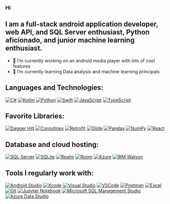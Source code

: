 ### Hi

## I am a full-stack android application developer, web API, and SQL Server  enthusiast, Python aficionado, and junior machine learning enthusiast.

- 🔭 I’m currently working on an android media player with lots of cool features
- 🌱 I’m currently learning Data analysis and machine learning principals 


## Languages and Technologies:
[![C#](https://img.shields.io/badge/-C%23-239120?style=flat-square&logo=c-sharp&logoColor=white)](link_to_your_profile) 
[![Kotlin](https://img.shields.io/badge/-Kotlin-0095D5?style=flat-square&logo=kotlin&logoColor=white)](link_to_your_profile) 
[![Python](https://img.shields.io/badge/-Python-3776AB?style=flat-square&logo=python&logoColor=white)](link_to_your_profile) 
[![Swift](https://img.shields.io/badge/-Swift-FA7343?style=flat-square&logo=swift&logoColor=white)](link_to_your_profile) 
[![JavaScript](https://img.shields.io/badge/-JavaScript-F7DF1E?style=flat-square&logo=javascript&logoColor=black)](link_to_your_profile) 
[![TypeScript](https://img.shields.io/badge/-TypeScript-3178C6?style=flat-square&logo=typescript&logoColor=white)](link_to_your_profile)


## **Favorite Libraries:**
[![Dagger Hilt](https://img.shields.io/badge/-Dagger%20Hilt-FF6F00?style=flat-square&logo=android&logoColor=white)](link_to_your_profile) 
[![Coroutines](https://img.shields.io/badge/-Coroutines-2196F3?style=flat-square&logo=kotlin&logoColor=white)](link_to_your_profile) 
[![Retrofit](https://img.shields.io/badge/-Retrofit-009688?style=flat-square&logo=retrofit&logoColor=white)](link_to_your_profile) 
[![Glide](https://img.shields.io/badge/-Glide-4285F4?style=flat-square&logo=google&logoColor=white)](link_to_your_profile) 
[![Pandas](https://img.shields.io/badge/-Pandas-150458?style=flat-square&logo=pandas&logoColor=white)](link_to_your_profile) 
[![NumPy](https://img.shields.io/badge/-NumPy-013243?style=flat-square&logo=numpy&logoColor=white)](link_to_your_profile) 
[![React](https://img.shields.io/badge/-React-61DAFB?style=flat-square&logo=react&logoColor=white)](link_to_your_profile)


## **Database and cloud hosting:**
[![SQL Server](https://img.shields.io/badge/-SQL%20Server-CC2927?style=flat-square&logo=microsoft-sql-server&logoColor=white)](link_to_your_profile) 
[![SQLite](https://img.shields.io/badge/-SQLite-003B57?style=flat-square&logo=sqlite&logoColor=white)](link_to_your_profile) 
[![Realm](https://img.shields.io/badge/-Realm-39477F?style=flat-square&logo=realm&logoColor=white)](link_to_your_profile) 
[![Room](https://img.shields.io/badge/-Room-FF6F00?style=flat-square&logo=android&logoColor=white)](link_to_your_profile) 
[![Azure](https://img.shields.io/badge/-Azure-0089D6?style=flat-square&logo=microsoft-azure&logoColor=white)](link_to_your_profile) 
[![IBM Watson](https://img.shields.io/badge/-IBM%20Watson-3C87B7?style=flat-square&logo=ibm&logoColor=white)](link_to_your_profile) 


## **Tools I regularly work with:**
[![Android Studio](https://img.shields.io/badge/-Android%20Studio-3DDC84?style=flat-square&logo=android-studio&logoColor=white)](link_to_your_profile) 
[![Xcode](https://img.shields.io/badge/-Xcode-147EFB?style=flat-square&logo=xcode&logoColor=white)](link_to_your_profile) 
[![Visual Studio](https://img.shields.io/badge/-Visual%20Studio-5C2D91?style=flat-square&logo=visual-studio&logoColor=white)](link_to_your_profile) 
[![VSCode](https://img.shields.io/badge/-VSCode-007ACC?style=flat-square&logo=visual-studio-code&logoColor=white)](link_to_your_profile) 
[![Postman](https://img.shields.io/badge/-Postman-FF6C37?style=flat-square&logo=postman&logoColor=white)](link_to_your_profile) 
[![Excel](https://img.shields.io/badge/-Excel-217346?style=flat-square&logo=microsoft-excel&logoColor=white)](link_to_your_profile) 
[![Git](https://img.shields.io/badge/-Git-F05032?style=flat-square&logo=git&logoColor=white)](link_to_your_profile) 
[![Jupyter Notebook](https://img.shields.io/badge/-Jupyter%20Notebook-F37626?style=flat-square&logo=jupyter&logoColor=white)](link_to_your_profile)
[![Microsoft SQL Management Studio](https://img.shields.io/badge/-SQL%20Management%20Studio-CC2927?style=flat-square&logo=microsoft-sql-server&logoColor=white)](link_to_your_profile)
[![Azure Data Studio](https://img.shields.io/badge/-Azure%20Studio-0089D6?style=flat-square&logo=microsoft-azure&logoColor=white)](link_to_your_profile)

<!--
**hossainehsani1982/hossainehsani1982** is a ✨ _special_ ✨ repository because its `README.md` (this file) appears on your GitHub profile.

Here are some ideas to get you started:

- 🔭 I’m currently working on an android media player with lots of cool features
- 🌱 I’m currently learning Data analysis and machine learning principals 
- 👯 I’m looking to collaborate on ...
- 🤔 I’m looking for help with ...
- 💬 Ask me about ...
- 📫 How to reach me: ...
- 😄 Pronouns: ...
- ⚡ Fun fact: ...
-->
